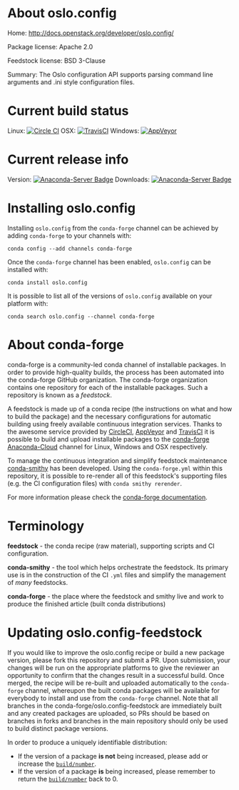 About oslo.config
=================

Home: http://docs.openstack.org/developer/oslo.config/

Package license: Apache 2.0

Feedstock license: BSD 3-Clause

Summary: The Oslo configuration API supports parsing command line arguments and .ini style configuration files.



Current build status
====================

Linux: [![Circle CI](https://circleci.com/gh/conda-forge/oslo.config-feedstock.svg?style=shield)](https://circleci.com/gh/conda-forge/oslo.config-feedstock)
OSX: [![TravisCI](https://travis-ci.org/conda-forge/oslo.config-feedstock.svg?branch=master)](https://travis-ci.org/conda-forge/oslo.config-feedstock)
Windows: [![AppVeyor](https://ci.appveyor.com/api/projects/status/github/conda-forge/oslo.config-feedstock?svg=True)](https://ci.appveyor.com/project/conda-forge/oslo-config-feedstock/branch/master)

Current release info
====================
Version: [![Anaconda-Server Badge](https://anaconda.org/conda-forge/oslo.config/badges/version.svg)](https://anaconda.org/conda-forge/oslo.config)
Downloads: [![Anaconda-Server Badge](https://anaconda.org/conda-forge/oslo.config/badges/downloads.svg)](https://anaconda.org/conda-forge/oslo.config)

Installing oslo.config
======================

Installing `oslo.config` from the `conda-forge` channel can be achieved by adding `conda-forge` to your channels with:

```
conda config --add channels conda-forge
```

Once the `conda-forge` channel has been enabled, `oslo.config` can be installed with:

```
conda install oslo.config
```

It is possible to list all of the versions of `oslo.config` available on your platform with:

```
conda search oslo.config --channel conda-forge
```


About conda-forge
=================

conda-forge is a community-led conda channel of installable packages.
In order to provide high-quality builds, the process has been automated into the
conda-forge GitHub organization. The conda-forge organization contains one repository
for each of the installable packages. Such a repository is known as a *feedstock*.

A feedstock is made up of a conda recipe (the instructions on what and how to build
the package) and the necessary configurations for automatic building using freely
available continuous integration services. Thanks to the awesome service provided by
[CircleCI](https://circleci.com/), [AppVeyor](http://www.appveyor.com/)
and [TravisCI](https://travis-ci.org/) it is possible to build and upload installable
packages to the [conda-forge](https://anaconda.org/conda-forge)
[Anaconda-Cloud](http://docs.anaconda.org/) channel for Linux, Windows and OSX respectively.

To manage the continuous integration and simplify feedstock maintenance
[conda-smithy](http://github.com/conda-forge/conda-smithy) has been developed.
Using the ``conda-forge.yml`` within this repository, it is possible to re-render all of
this feedstock's supporting files (e.g. the CI configuration files) with ``conda smithy rerender``.

For more information please check the [conda-forge documentation](https://conda-forge.org/docs/).

Terminology
===========

**feedstock** - the conda recipe (raw material), supporting scripts and CI configuration.

**conda-smithy** - the tool which helps orchestrate the feedstock.
                   Its primary use is in the construction of the CI ``.yml`` files
                   and simplify the management of *many* feedstocks.

**conda-forge** - the place where the feedstock and smithy live and work to
                  produce the finished article (built conda distributions)


Updating oslo.config-feedstock
==============================

If you would like to improve the oslo.config recipe or build a new
package version, please fork this repository and submit a PR. Upon submission,
your changes will be run on the appropriate platforms to give the reviewer an
opportunity to confirm that the changes result in a successful build. Once
merged, the recipe will be re-built and uploaded automatically to the
`conda-forge` channel, whereupon the built conda packages will be available for
everybody to install and use from the `conda-forge` channel.
Note that all branches in the conda-forge/oslo.config-feedstock are
immediately built and any created packages are uploaded, so PRs should be based
on branches in forks and branches in the main repository should only be used to
build distinct package versions.

In order to produce a uniquely identifiable distribution:
 * If the version of a package **is not** being increased, please add or increase
   the [``build/number``](http://conda.pydata.org/docs/building/meta-yaml.html#build-number-and-string).
 * If the version of a package **is** being increased, please remember to return
   the [``build/number``](http://conda.pydata.org/docs/building/meta-yaml.html#build-number-and-string)
   back to 0.